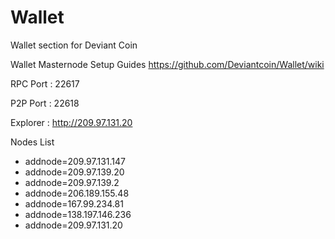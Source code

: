 # Wallet
Wallet section for Deviant Coin


Wallet Masternode Setup Guides https://github.com/Deviantcoin/Wallet/wiki

RPC Port : 22617

P2P Port : 22618

Explorer : http://209.97.131.20

Nodes List 

* addnode=209.97.131.147
* addnode=209.97.139.20
* addnode=209.97.139.2
* addnode=206.189.155.48
* addnode=167.99.234.81
* addnode=138.197.146.236
* addnode=209.97.131.20

